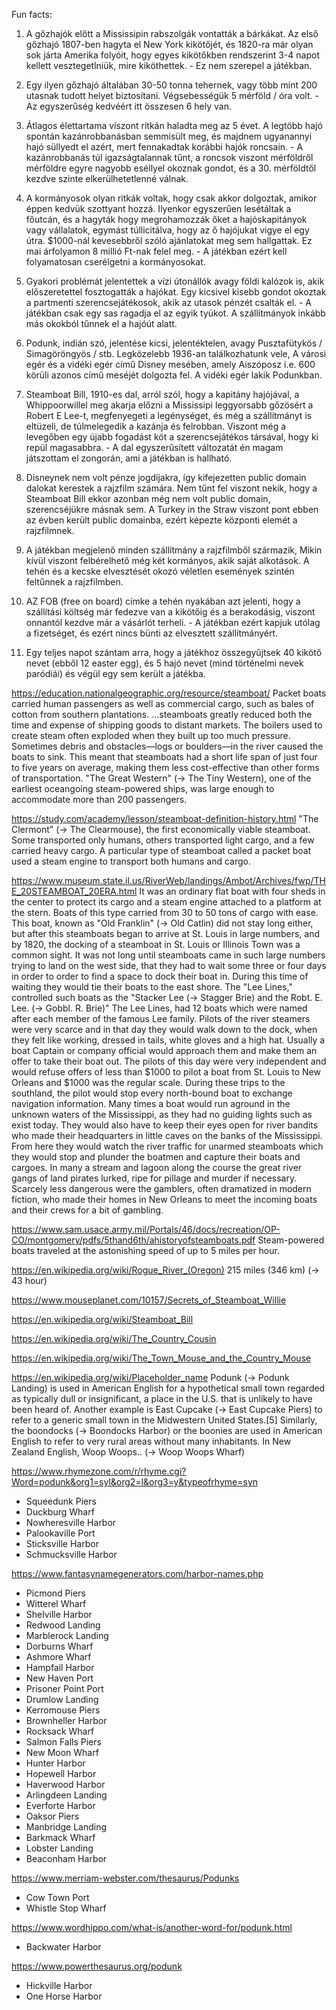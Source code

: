 Fun facts:

1. A gőzhajók előtt a Mississipin rabszolgák vontatták a bárkákat. Az első gőzhajó 1807-ben hagyta el New York kikötőjét, és 1820-ra már olyan sok járta Amerika folyóit, hogy egyes kikötőkben rendszerint 3-4 napot kellett vesztegetlniük, mire kiköthettek. - Ez nem szerepel a játékban.

1. Egy ilyen gőzhajó általában 30-50 tonna tehernek, vagy több mint 200 utasnak tudott helyet biztosítani. Végsebességük 5 mérföld / óra volt. - Az egyszerűség kedvéért itt összesen 6 hely van.

1. Átlagos élettartama viszont ritkán haladta meg az 5 évet. A legtöbb hajó spontán kazánrobbanásban semmisült meg, és majdnem ugyanannyi hajó süllyedt el azért, mert fennakadtak korábbi hajók roncsain. - A kazánrobbanás túl igazságtalannak tűnt, a roncsok viszont mérföldről mérföldre egyre nagyobb eséllyel okoznak gondot, és a 30. mérföldtől kezdve szinte elkerülhetetlenné válnak.

1. A kormányosok olyan ritkák voltak, hogy csak akkor dolgoztak, amikor éppen kedvük szottyant hozzá. Ilyenkor egyszerűen lesétáltak a főutcán, és a hagyták hogy megrohamozzák őket a hajóskapitányok vagy vállalatok, egymást túllicitálva, hogy az ő hajójukat vigye el egy útra. $1000-nál kevesebbről szóló ajánlatokat meg sem hallgattak. Ez mai árfolyamon 8 millió Ft-nak felel meg. - A játékban ezért kell folyamatosan cserélgetni a kormányosokat.

1. Gyakori problémát jelentettek a vízi útonállók avagy földi kalózok is, akik előszeretettel fosztogatták a hajókat. Egy kicsivel kisebb gondot okoztak a partmenti szerencsejátékosok, akik az utasok pénzét csalták el. - A játékban csak egy sas ragadja el az egyik tyúkot. A szállítmányok inkább más okokból tűnnek el a hajóút alatt.

1. Podunk, indián szó, jelentése kicsi, jelentéktelen, avagy Pusztafütykös / Simagöröngyös / stb. Legközelebb 1936-an találkozhatunk vele, A városi egér és a vidéki egér című Disney mesében, amely Aiszóposz i.e. 600 körüli azonos című meséjét dolgozta fel. A vidéki egér lakik Podunkban.
  
1. Steamboat Bill, 1910-es dal, arról szól, hogy a kapitány hajójával, a Whippoorwillel meg akarja előzni a Mississipi leggyorsabb gőzösért a Robert E Lee-t, megfenyegeti a legénységet, és még a szállítmányt is eltüzeli, de túlmelegedik a kazánja és felrobban. Viszont még a levegőben egy újabb fogadást köt a szerencsejátékos társával, hogy ki repül magasabbra. - A dal egyszerűsített változatát én magam játszottam el zongorán, ami a játékban is hallható.

1. Disneynek nem volt pénze jogdíjakra, így kifejezetten public domain dalokat kerestek a rajzfilm számára. Nem tűnt fel viszont nekik, hogy a Steamboat Bill ekkor azonban még nem volt public domain, szerencséjükre másnak sem. A Turkey in the Straw viszont pont ebben az évben került public domainba, ezért képezte központi elemét a rajzfilmnek.

1. A játékban megjelenő minden szállítmány a rajzfilmből származik, Mikin kívül viszont felbérelhető még két kormányos, akik saját alkotások. A tehén és a kecske elvesztését okozó véletlen események szintén feltűnnek a rajzfilmben.

1. AZ FOB (free on board) címke a tehén nyakában azt jelenti, hogy a szállítási költség már fedezve van a kikötőig és a berakodásig, viszont onnantól kezdve már a vásárlót terheli. - A játékban ezért kapjuk utólag a fizetséget, és ezért nincs bünti az elvesztett szállítmányért.

1. Egy teljes napot szántam arra, hogy a játékhoz összegyűjtsek 40 kikötő nevet (ebből 12 easter egg), és 5 hajó nevet (mind történelmi nevek paródiái) és végül egy sem került a játékba.

https://education.nationalgeographic.org/resource/steamboat/
Packet boats carried human passengers as well as commercial cargo, such as bales of cotton from southern plantations. 
...steamboats greatly reduced both the time and expense of shipping goods to distant markets.
The boilers used to create steam often exploded when they built up too much pressure. Sometimes debris and obstacles—logs or boulders—in the river caused the boats to sink. This meant that steamboats had a short life span of just four to five years on average, making them less cost-effective than other forms of transportation.
"The Great Western" (-> The Tiny Western), one of the earliest oceangoing steam-powered ships, was large enough to accommodate more than 200 passengers.

https://study.com/academy/lesson/steamboat-definition-history.html
"The Clermont" (-> The Clearmouse), the first economically viable steamboat.
Some transported only humans, others transported light cargo, and a few carried heavy cargo. A particular type of steamboat called a packet boat used a steam engine to transport both humans and cargo.

https://www.museum.state.il.us/RiverWeb/landings/Ambot/Archives/fwp/THE_20STEAMBOAT_20ERA.html
It was an ordinary flat boat with four sheds in the center to protect its cargo and a steam engine attached to a platform at the stern. Boats of this type carried from 30 to 50 tons of cargo with ease.
This boat, known as "Old Franklin" (-> Old Catlin) did not stay long either, but after this steamboats began to arrive at St. Louis in large numbers, and by 1820, the docking of a steamboat in St. Louis or Illinois Town was a common sight. It was not long until steamboats came in such large numbers trying to land on the west side, that they had to wait some three or four days in order to order to find a space to dock their boat in. During this time of waiting they would tie their boats to the east shore.
The "Lee Lines," controlled such boats as the "Stacker Lee (-> Stagger Brie) and the Robt. E. Lee. (-> Gobbl. R. Brie)" The Lee Lines, had 12 boats which were named after each member of the famous Lee family.
Pilots of the river steamers were very scarce and in that day they would walk down to the dock, when they felt like working, dressed in tails, white gloves and a high hat. Usually a boat Captain or company official would approach them and make them an offer to take their boat out. The pilots of this day were very independent and would refuse offers of less than $1000 to pilot a boat from St. Louis to New Orleans and $1000 was the regular scale. During these trips to the southland, the pilot would stop every north-bound boat to exchange navigation information. Many times a boat would run aground in the unknown waters of the Mississippi, as they had no guiding lights such as exist today. They would also have to keep their eyes open for river bandits who made their headquarters in little caves on the banks of the Mississippi. From here they would watch the river traffic for unarmed steamboats which they would stop and plunder the boatmen and capture their boats and cargoes. In many a stream and lagoon along the course the great river gangs of land pirates lurked, ripe for pillage and murder if necessary. Scarcely less dangerous were the gamblers, often dramatized in modern fiction, who made their homes in New Orleans to meet the incoming boats and their crews for a bit of gambling.

https://www.sam.usace.army.mil/Portals/46/docs/recreation/OP-CO/montgomery/pdfs/5thand6th/ahistoryofsteamboats.pdf
Steam-powered boats traveled at the astonishing speed of up to 5 miles per hour.

https://en.wikipedia.org/wiki/Rogue_River_(Oregon)
215 miles (346 km) (-> 43 hour)

https://www.mouseplanet.com/10157/Secrets_of_Steamboat_Willie

https://en.wikipedia.org/wiki/Steamboat_Bill

https://en.wikipedia.org/wiki/The_Country_Cousin

https://en.wikipedia.org/wiki/The_Town_Mouse_and_the_Country_Mouse

https://en.wikipedia.org/wiki/Placeholder_name
Podunk (-> Podunk Landing) is used in American English for a hypothetical small town regarded as typically dull or insignificant, a place in the U.S. that is unlikely to have been heard of. Another example is East Cupcake (-> East Cupcake Piers) to refer to a generic small town in the Midwestern United States.[5]
Similarly, the boondocks (-> Boondocks Harbor) or the boonies are used in American English to refer to very rural areas without many inhabitants.
In New Zealand English, Woop Woops.. (-> Woop Woops Wharf)

https://www.rhymezone.com/r/rhyme.cgi?Word=podunk&org1=syl&org2=l&org3=y&typeofrhyme=syn
- Squeedunk Piers
- Duckburg Wharf
- Nowheresville Harbor
- Palookaville Port
- Sticksville Harbor
- Schmucksville Harbor

https://www.fantasynamegenerators.com/harbor-names.php
- Picmond Piers
- Witterel Wharf
- Shelville Harbor
- Redwood Landing
- Marblerock Landing
- Dorburns Wharf
- Ashmore Wharf
- Hampfail Harbor
- New Haven Port
- Prisoner Point Port
- Drumlow Landing
- Kerromouse Piers
- Brownheller Harbor
- Rocksack Wharf
- Salmon Falls Piers
- New Moon Wharf
- Hunter Harbor
- Hopewell Harbor
- Haverwood Harbor
- Arlingdeen Landing
- Everforte Harbor
- Oaksor Piers
- Manbridge Landing
- Barkmack Wharf
- Lobster Landing
- Beaconham Harbor

https://www.merriam-webster.com/thesaurus/Podunks
- Cow Town Port
- Whistle Stop Wharf

https://www.wordhippo.com/what-is/another-word-for/podunk.html
- Backwater Harbor

https://www.powerthesaurus.org/podunk
- Hickville Harbor
- One Horse Harbor

